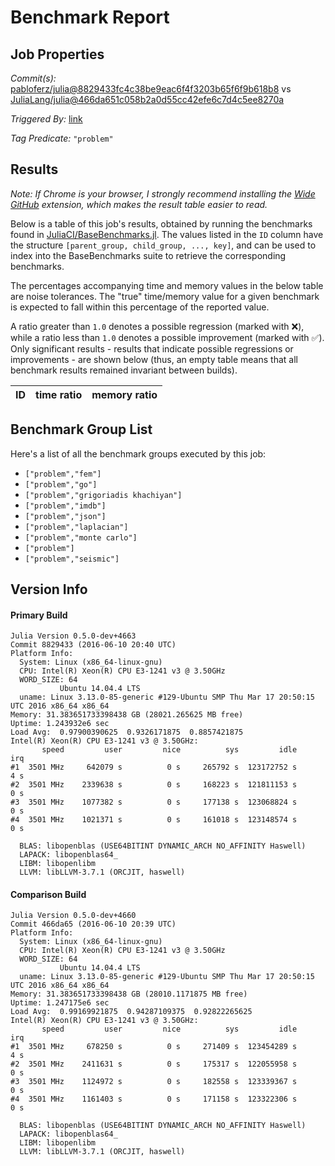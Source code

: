 # Benchmark Report

## Job Properties

*Commit(s):* [pabloferz/julia@8829433fc4c38be9eac6f4f3203b65f6f9b618b8](https://github.com/pabloferz/julia/commit/8829433fc4c38be9eac6f4f3203b65f6f9b618b8) vs [JuliaLang/julia@466da651c058b2a0d55cc42efe6c7d4c5ee8270a](https://github.com/JuliaLang/julia/commit/466da651c058b2a0d55cc42efe6c7d4c5ee8270a)

*Triggered By:* [link](https://github.com/JuliaLang/julia/pull/16865#issuecomment-225304673)

*Tag Predicate:* `"problem"`

## Results

*Note: If Chrome is your browser, I strongly recommend installing the [Wide GitHub](https://chrome.google.com/webstore/detail/wide-github/kaalofacklcidaampbokdplbklpeldpj?hl=en)
extension, which makes the result table easier to read.*

Below is a table of this job's results, obtained by running the benchmarks found in
[JuliaCI/BaseBenchmarks.jl](https://github.com/JuliaCI/BaseBenchmarks.jl). The values
listed in the `ID` column have the structure `[parent_group, child_group, ..., key]`,
and can be used to index into the BaseBenchmarks suite to retrieve the corresponding
benchmarks.

The percentages accompanying time and memory values in the below table are noise tolerances. The "true"
time/memory value for a given benchmark is expected to fall within this percentage of the reported value.

A ratio greater than `1.0` denotes a possible regression (marked with :x:), while a ratio less
than `1.0` denotes a possible improvement (marked with :white_check_mark:). Only significant results - results
that indicate possible regressions or improvements - are shown below (thus, an empty table means that all
benchmark results remained invariant between builds).

| ID | time ratio | memory ratio |
|----|------------|--------------|

## Benchmark Group List

Here's a list of all the benchmark groups executed by this job:

- `["problem","fem"]`
- `["problem","go"]`
- `["problem","grigoriadis khachiyan"]`
- `["problem","imdb"]`
- `["problem","json"]`
- `["problem","laplacian"]`
- `["problem","monte carlo"]`
- `["problem"]`
- `["problem","seismic"]`

## Version Info

#### Primary Build

```
Julia Version 0.5.0-dev+4663
Commit 8829433 (2016-06-10 20:40 UTC)
Platform Info:
  System: Linux (x86_64-linux-gnu)
  CPU: Intel(R) Xeon(R) CPU E3-1241 v3 @ 3.50GHz
  WORD_SIZE: 64
           Ubuntu 14.04.4 LTS
  uname: Linux 3.13.0-85-generic #129-Ubuntu SMP Thu Mar 17 20:50:15 UTC 2016 x86_64 x86_64
Memory: 31.383651733398438 GB (28021.265625 MB free)
Uptime: 1.243932e6 sec
Load Avg:  0.97900390625  0.9326171875  0.8857421875
Intel(R) Xeon(R) CPU E3-1241 v3 @ 3.50GHz: 
       speed         user         nice          sys         idle          irq
#1  3501 MHz     642079 s          0 s     265792 s  123172752 s          4 s
#2  3501 MHz    2339638 s          0 s     168223 s  121811153 s          0 s
#3  3501 MHz    1077382 s          0 s     177138 s  123068824 s          0 s
#4  3501 MHz    1021371 s          0 s     161018 s  123148574 s          0 s

  BLAS: libopenblas (USE64BITINT DYNAMIC_ARCH NO_AFFINITY Haswell)
  LAPACK: libopenblas64_
  LIBM: libopenlibm
  LLVM: libLLVM-3.7.1 (ORCJIT, haswell)

```

#### Comparison Build

```
Julia Version 0.5.0-dev+4660
Commit 466da65 (2016-06-10 20:39 UTC)
Platform Info:
  System: Linux (x86_64-linux-gnu)
  CPU: Intel(R) Xeon(R) CPU E3-1241 v3 @ 3.50GHz
  WORD_SIZE: 64
           Ubuntu 14.04.4 LTS
  uname: Linux 3.13.0-85-generic #129-Ubuntu SMP Thu Mar 17 20:50:15 UTC 2016 x86_64 x86_64
Memory: 31.383651733398438 GB (28010.1171875 MB free)
Uptime: 1.247175e6 sec
Load Avg:  0.99169921875  0.94287109375  0.92822265625
Intel(R) Xeon(R) CPU E3-1241 v3 @ 3.50GHz: 
       speed         user         nice          sys         idle          irq
#1  3501 MHz     678250 s          0 s     271409 s  123454289 s          4 s
#2  3501 MHz    2411631 s          0 s     175317 s  122055958 s          0 s
#3  3501 MHz    1124972 s          0 s     182558 s  123339367 s          0 s
#4  3501 MHz    1161403 s          0 s     171158 s  123322306 s          0 s

  BLAS: libopenblas (USE64BITINT DYNAMIC_ARCH NO_AFFINITY Haswell)
  LAPACK: libopenblas64_
  LIBM: libopenlibm
  LLVM: libLLVM-3.7.1 (ORCJIT, haswell)

```
